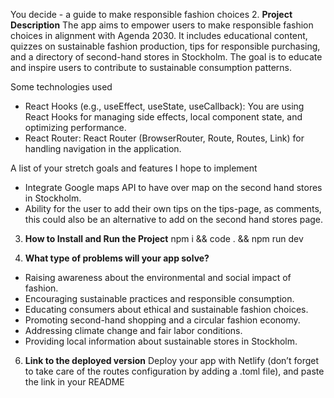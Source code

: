You decide - a guide to make responsible fashion choices
2. **Project Description**
The app aims to empower users to make responsible fashion choices in alignment with Agenda 2030. It includes educational content, quizzes on sustainable fashion production, tips for responsible purchasing, and a directory of second-hand stores in Stockholm. The goal is to educate and inspire users to contribute to sustainable consumption patterns.

Some technologies used
- React Hooks (e.g., useEffect, useState, useCallback): You are using React Hooks for managing side effects, local component state, and optimizing performance.
- React Router: React Router (BrowserRouter, Route, Routes, Link) for handling navigation in the application. 

A list of your stretch goals and features I hope to implement
- Integrate Google maps API to have over map on the second hand stores in Stockholm.
- Ability for the user to add their own tips on the tips-page, as comments, this could also be an alternative to add on the second hand stores page.

3. **How to Install and Run the Project**
npm i && code . && npm run dev
    
5. **What type of problems will your app solve?**
- Raising awareness about the environmental and social impact of fashion.
- Encouraging sustainable practices and responsible consumption.
- Educating consumers about ethical and sustainable fashion choices.
- Promoting second-hand shopping and a circular fashion economy.
- Addressing climate change and fair labor conditions.
- Providing local information about sustainable stores in Stockholm.

6. **Link to the deployed version**
Deploy your app with Netlify (don’t forget to take care of the routes configuration by adding a .toml file), and paste the link in your README